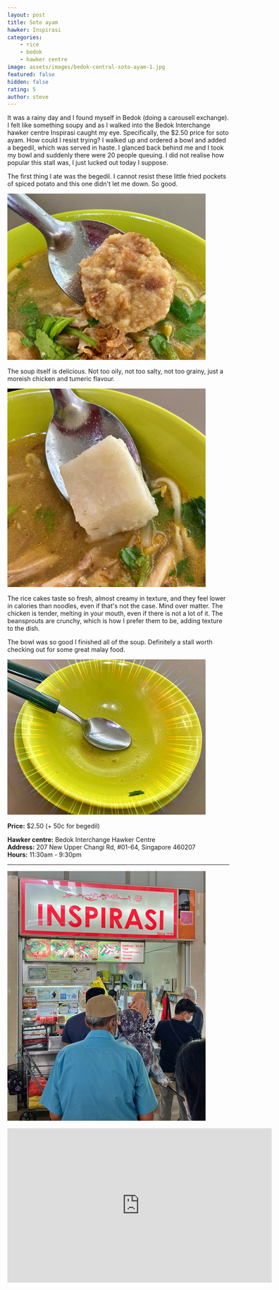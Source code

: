 ```yaml
---
layout: post
title: Soto ayam
hawker: Inspirasi
categories: 
    - rice
    - bedok
    - hawker centre
image: assets/images/bedok-central-soto-ayam-1.jpg
featured: false
hidden: false
rating: 5
author: steve
---
```


It was a rainy day and I found myself in Bedok (doing a carousell exchange). I felt like something soupy and as I walked into the Bedok Interchange hawker centre Inspirasi caught my eye. Specifically, the $2.50 price for soto ayam. How could I resist trying? I walked up and ordered a bowl and added a begedil, which was served in haste. I glanced back behind me and I took my bowl and suddenly there were 20 people queuing. I did not realise how popular this stall was, I just lucked out today I suppose.

The first thing I ate was the begedil. I cannot resist these little fried pockets of spiced potato and this one didn't let me down. So good.

![Begedil](/assets/images/bedok-central-soto-ayam-2.jpg "Begedil")

The soup itself is delicious. Not too oily, not too salty, not too grainy, just a moreish chicken and tumeric flavour.

![Rice cakes](/assets/images/bedok-central-soto-ayam-3.jpg "Rice cakes")

The rice cakes taste so fresh, almost creamy in texture, and they feel lower in calories than noodles, even if that's not the case. Mind over matter. The chicken is tender, melting in your mouth, even if there is not a lot of it. The beansprouts are crunchy, which is how I prefer them to be, adding texture to the dish.

The bowl was so good I finished all of the soup. Definitely a stall worth checking out for some great malay food.

![Empty bowl](/assets/images/bedok-central-soto-ayam-4.jpg "Empty bowl")

**Price:** $2.50 (+ 50c for begedil)

**Hawker centre:** Bedok Interchange Hawker Centre  
**Address:** 207 New Upper Changi Rd, #01-64, Singapore 460207  
**Hours:** 11:30am - 9:30pm  

***  

![Inspirasi](/assets/images/bedok-central-soto-ayam-5.jpg "Inspirasi")

<iframe src="https://www.google.com/maps/embed?pb=!1m18!1m12!1m3!1d3988.7520578174685!2d103.92833761431581!3d1.3246550990338508!2m3!1f0!2f0!3f0!3m2!1i1024!2i768!4f13.1!3m3!1m2!1s0x31da22b36b86b35d%3A0x876ca303cd1df3c9!2sBedok%20Interchange%20Hawker%20Centre!5e0!3m2!1sen!2ssg!4v1641443555032!5m2!1sen!2ssg" width="600" height="350" style="border:0;" allowfullscreen="" loading="lazy"></iframe>
